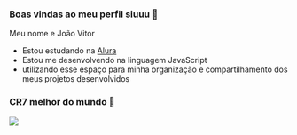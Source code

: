 ### Boas vindas ao meu perfil siuuu 🤖

Meu nome e João Vitor 

- Estou estudando na [Alura](https://www.alura.com.br)
- Estou me desenvolvendo na linguagem JavaScript
- utilizando esse espaço para minha organização e compartilhamento dos meus projetos desenvolvidos

 ### CR7 melhor do mundo 🐐

![](https://media1.tenor.com/m/WfB2PNMXY6AAAAAC/manchester-united-cristiano-ronaldo.gif)
 
